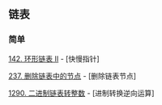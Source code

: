 ## 链表

### 简单

[142. 环形链表 II](https://leetcode-cn.com/problems/linked-list-cycle-ii/) - [快慢指针]

[237. 删除链表中的节点](https://leetcode-cn.com/problems/delete-node-in-a-linked-list/) - [删除链表节点]

[1290. 二进制链表转整数](https://leetcode-cn.com/problems/convert-binary-number-in-a-linked-list-to-integer/) - [进制转换逆向运算]